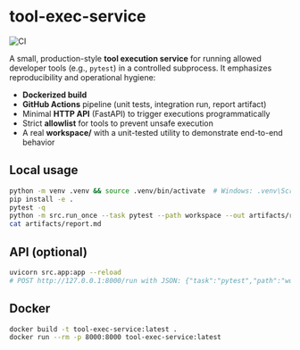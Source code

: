 # tool-exec-service
![CI](https://github.com/Nain-Codes/tool-exec-service/actions/workflows/ci.yml/badge.svg)

A small, production-style **tool execution service** for running allowed developer tools (e.g., `pytest`) in a controlled subprocess.
It emphasizes reproducibility and operational hygiene:

- **Dockerized build**
- **GitHub Actions** pipeline (unit tests, integration run, report artifact)
- Minimal **HTTP API** (FastAPI) to trigger executions programmatically
- Strict **allowlist** for tools to prevent unsafe execution
- A real **workspace/** with a unit-tested utility to demonstrate end-to-end behavior

## Local usage
```bash
python -m venv .venv && source .venv/bin/activate  # Windows: .venv\Scripts\activate
pip install -e .
pytest -q
python -m src.run_once --task pytest --path workspace --out artifacts/report.md
cat artifacts/report.md
```

## API (optional)
```bash
uvicorn src.app:app --reload
# POST http://127.0.0.1:8000/run with JSON: {"task":"pytest","path":"workspace"}
```

## Docker
```bash
docker build -t tool-exec-service:latest .
docker run --rm -p 8000:8000 tool-exec-service:latest
```
